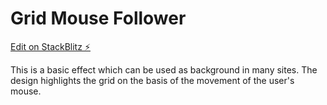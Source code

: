 # Grid Mouse Follower

[Edit on StackBlitz ⚡️](https://stackblitz.com/edit/nuxt-starter-gqze2t)

This is a basic effect which can be used as background in many sites.
The design highlights the grid on the basis of the movement of the user's mouse.
